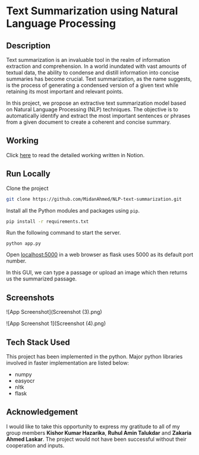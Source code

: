 # Text Summarization using Natural Language Processing

## Description

Text summarization is an invaluable tool in the realm of information extraction and comprehension. In a world inundated with vast amounts of textual data, the ability to condense and distill information into concise summaries has become crucial. Text summarization, as the name suggests, is the process of generating a condensed version of a given text while retaining its most important and relevant points.

In this project, we propose an extractive text summarization model based on Natural Language Processing (NLP) techniques. The objective is to automatically identify and extract the most important sentences or phrases from a given document to create a coherent and concise summary.

## Working

Click [here](https://www.notion.so/Text-Summarization-using-NLP-Major-Project-bab208eab096446a9b9acb749a2091a4?pvs=4) to read the detailed working written in Notion.


## Run Locally

Clone the project
```bash
git clone https://github.com/MidanAhmed/NLP-text-summarization.git
```
Install all the Python modules and packages using `pip`.
```bash
pip install -r requirements.txt
```
Run the following command to start the server.
```
python app.py
```
Open [localhost:5000](http://localhost:5000) in a web browser as flask uses 5000 as its default port number.

In this GUI, we can type a passage or upload an image which then returns us the summarized passage.




## Screenshots

![App Screenshot](Screenshot (3).png)

![App Screenshot 1](Screenshot (4).png)


## Tech Stack Used

This project has been implemented in the python.
Major python libraries involved in faster implementation are listed below:
* numpy
* easyocr 
* nltk
* flask


## Acknowledgement

I would like to take this opportunity to express my gratitude to all of my group members **Kishor Kumar Hazarika**, **Ruhul Amin Talukdar** and **Zakaria Ahmed Laskar**. The project would not have been successful without their cooperation and inputs.
